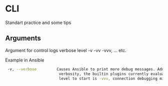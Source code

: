 # CLI

Standart practice and some tips

## Arguments

Argument for control logs verbose level -v -vv -vvv, ... etc.

Example in Ansible

```sh
 -v, --verbose         Causes Ansible to print more debug messages. Adding multiple -v will increase the
                        verbosity, the builtin plugins currently evaluate up to -vvvvvv. A reasonable
                        level to start is -vvv, connection debugging might require -vvvv.
```
